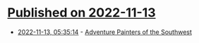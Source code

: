 # [Published on 2022-11-13](index.md)

* [2022-11-13, 05:35:14](https://news.ycombinator.com/item?id=33580388) - [Adventure Painters of the Southwest](https://hyperallergic.com/771271/adventure-painters-of-the-southwest/)
